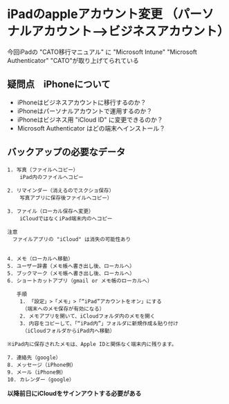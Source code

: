 # iPadのappleアカウント変更 （パーソナルアカウント-->ビジネスアカウント）


今回iPadの "CATO移行マニュアル" に "Microsoft Intune" "Microsoft Authenticator" "CATO"が取り上げてられている

## 疑問点　iPhoneについて
* iPhoneはビジネスアカウントに移行するのか？
* iPhoneはパーソナルアカウントで運用するのか？
* iPhoneはビジネス用 "iCloud ID" に変更できるのか？
* Microsoft Authenticator はどの端末へインストール？

## バックアップの必要なデータ

    1. 写真（ファイルへコピー）
        iPad内のファイルへコピー
    
    2. リマインダー（消えるのでスクショ保存）
        写真アプリに保存後ファイルへコピー）
    
    3. ファイル（ローカル保存へ変更）
        iCloudではなくiPad端末内のへコピー
    
    注意
    　ファイルアプリの "iCloud" は消失の可能性あり


    4. メモ（ローカルへ移動）
    5. ユーザー辞書（メモ帳へ書き出し後、ローカルへ）
    5. ブックマーク（メモ帳へ書き出し後、ローカルへ）
    6. ショートカットアプリ（gmail or メモ帳のローカルへ）

       手順
        1. 「設定」>「メモ」>「“iPad”アカウントをオン」にする
        　（端末へのメモ保存が有効になる）
        2. メモアプリを開いて、iCloudフォルダ内のメモを開く
        3. 内容をコピーして、「“iPad内”」フォルダに新規作成＆貼り付け
        　（iCloudフォルダからiPad内へ移動）

    ※iPad内に保存されたメモは、Apple IDと関係なく端末内に残ります。

    7. 連絡先（google）
    8. メッセージ（iPhone側）
    9. メール（iPhone側）
    10. カレンダー（google）


**以降前日にiCloudをサインアウトする必要がある**
